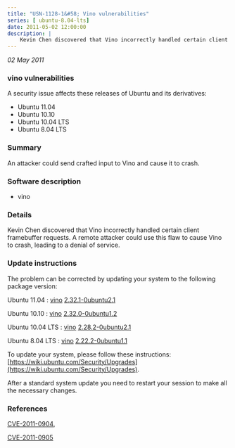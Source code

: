```yaml
---
title: "USN-1128-1&#58; Vino vulnerabilities"
series: [ ubuntu-8.04-lts]
date: 2011-05-02 12:00:00
description: |
    Kevin Chen discovered that Vino incorrectly handled certain client framebuffer requests. A remote attacker could use this flaw to cause Vino to crash, leading to a denial of service. 
--- 
```

 
 

*02 May 2011*

### vino vulnerabilities

A security issue affects these releases of Ubuntu and its derivatives:

* Ubuntu 11.04
* Ubuntu 10.10
* Ubuntu 10.04 LTS
* Ubuntu 8.04 LTS

### Summary

An attacker could send crafted input to Vino and cause it to crash. 

### Software description

* vino 

### Details

Kevin Chen discovered that Vino incorrectly handled certain client framebuffer requests. A remote attacker could use this flaw to cause Vino to crash, leading to a denial of service. 

### Update instructions

The problem can be corrected by updating your system to the following package version:

Ubuntu 11.04
 : [vino](https://launchpad.net/ubuntu/+source/vino) <span> [2.32.1-0ubuntu2.1](https://launchpad.net/ubuntu/+source/vino/2.32.1-0ubuntu2.1) </span> 

Ubuntu 10.10
 : [vino](https://launchpad.net/ubuntu/+source/vino) <span> [2.32.0-0ubuntu1.2](https://launchpad.net/ubuntu/+source/vino/2.32.0-0ubuntu1.2) </span> 

Ubuntu 10.04 LTS
 : [vino](https://launchpad.net/ubuntu/+source/vino) <span> [2.28.2-0ubuntu2.1](https://launchpad.net/ubuntu/+source/vino/2.28.2-0ubuntu2.1) </span> 

Ubuntu 8.04 LTS
 : [vino](https://launchpad.net/ubuntu/+source/vino) <span> [2.22.2-0ubuntu1.1](https://launchpad.net/ubuntu/+source/vino/2.22.2-0ubuntu1.1) </span> 

To update your system, please follow these instructions: [https://wiki.ubuntu.com/Security/Upgrades](https://wiki.ubuntu.com/Security/Upgrades).

After a standard system update you need to restart your session to make all the necessary changes. 

### References

 
 [CVE-2011-0904](http://people.ubuntu.com/~ubuntu-security/cve/CVE-2011-0904), 

 [CVE-2011-0905](http://people.ubuntu.com/~ubuntu-security/cve/CVE-2011-0905)
 


